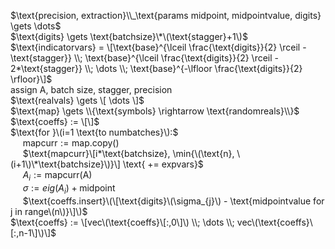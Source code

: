 $\text{precision, extraction}\\_\text{params midpoint, midpointvalue, digits} \gets \dots$  
$\text{digits} \gets \text{batchsize}\*\(\text{stagger}+1\)$  
$\text{indicatorvars} = \[\text{base}^{\lceil \frac{\text{digits}}{2} \rceil - \text{stagger}} \\; \text{base}^{\lceil \frac{\text{digits}}{2} \rceil - 2*\text{stagger}} \\; \dots \\; \text{base}^{-\lfloor \frac{\text{digits}}{2} \rfloor}\]$   
$\text{assign A, batch size, stagger, precision}$  
$\text{realvals} \gets \[ \dots \]$  
$\text{map} \gets \\{\text{symbols} \rightarrow \text{randomreals}\\}$  
$\text{coeffs} := \[\]$  
$\text{for }\(i=1 \text{to numbatches}\):$  
&nbsp;&nbsp;&nbsp;&nbsp; $\text{mapcurr} := \text{map.copy()}$  
&nbsp;&nbsp;&nbsp;&nbsp; $\text{mapcurr}\[i*\text{batchsize}, \min{\(\text{n}, \(i+1\)\*\text{batchsize}\)}\] \text{ += expvars}$  
&nbsp;&nbsp;&nbsp;&nbsp; $A_{i} := \text{mapcurr(A)}$  
&nbsp;&nbsp;&nbsp;&nbsp; $\sigma := eig(A_{i}) + \text{midpoint}$  
&nbsp;&nbsp;&nbsp;&nbsp; $\text{coeffs.insert}\(\[\text{digits}\(\sigma_{j}\) - \text{midpointvalue for j in range\(n\)}\]\)$  
$\text{coeffs} := \[vec\(\text{coeffs}\[:,0\]\) \\; \dots \\; vec\(\text{coeffs}\[:,n-1\]\)\]$

